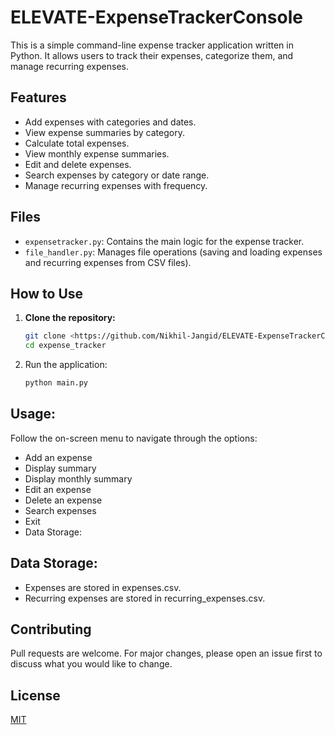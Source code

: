# ELEVATE-ExpenseTrackerConsole

This is a simple command-line expense tracker application written in Python. It allows users to track their expenses, categorize them, and manage recurring expenses.

## Features

- Add expenses with categories and dates.
- View expense summaries by category.
- Calculate total expenses.
- View monthly expense summaries.
- Edit and delete expenses.
- Search expenses by category or date range.
- Manage recurring expenses with frequency.

## Files

- `expensetracker.py`: Contains the main logic for the expense tracker.
- `file_handler.py`: Manages file operations (saving and loading expenses and recurring expenses from CSV files).

## How to Use

1. **Clone the repository:**

   ```bash
   git clone <https://github.com/Nikhil-Jangid/ELEVATE-ExpenseTrackerConsole.git>
   cd expense_tracker

2. Run the application:

    ```bash
    python main.py

## Usage:

Follow the on-screen menu to navigate through the options:

- Add an expense
- Display summary
- Display monthly summary
- Edit an expense
- Delete an expense
- Search expenses
- Exit
- Data Storage:

## Data Storage:

- Expenses are stored in expenses.csv.
- Recurring expenses are stored in recurring_expenses.csv.

## Contributing

Pull requests are welcome. For major changes, please open an issue first to discuss what you would like to change.

## License

[MIT](LICENSE)
